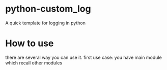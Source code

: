 # python-custom_log
A quick template for logging in python

# How to use
there are several way you can use it.
first use case:
you have main module which recall other modules
